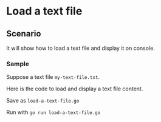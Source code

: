 # Load a text file

## Scenario

It will show how to load a text file and display it on console.

### Sample

Suppose a text file `my-text-file.txt`.

<script src="https://gist.github.com/sonyarianto/cc900117f1e255af5b3120516ac73dfc.js"></script>

Here is the code to load and display a text file content.

Save as `load-a-text-file.go`

<script src="https://gist.github.com/sonyarianto/e4ce064d94a7af56f6806b85cd593949.js"></script>

Run with `go run load-a-text-file.go`